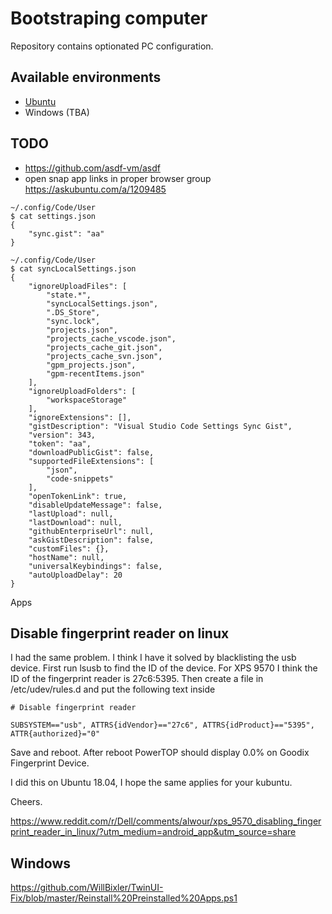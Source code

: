 # Bootstraping computer

Repository contains optionated PC configuration.

## Available environments

* [Ubuntu](doc/Ubuntu)
* Windows (TBA)

## TODO

* https://github.com/asdf-vm/asdf
* open snap app links in proper browser group https://askubuntu.com/a/1209485

```
~/.config/Code/User
$ cat settings.json
{
    "sync.gist": "aa"
}

~/.config/Code/User
$ cat syncLocalSettings.json
{
    "ignoreUploadFiles": [
        "state.*",
        "syncLocalSettings.json",
        ".DS_Store",
        "sync.lock",
        "projects.json",
        "projects_cache_vscode.json",
        "projects_cache_git.json",
        "projects_cache_svn.json",
        "gpm_projects.json",
        "gpm-recentItems.json"
    ],
    "ignoreUploadFolders": [
        "workspaceStorage"
    ],
    "ignoreExtensions": [],
    "gistDescription": "Visual Studio Code Settings Sync Gist",
    "version": 343,
    "token": "aa",
    "downloadPublicGist": false,
    "supportedFileExtensions": [
        "json",
        "code-snippets"
    ],
    "openTokenLink": true,
    "disableUpdateMessage": false,
    "lastUpload": null,
    "lastDownload": null,
    "githubEnterpriseUrl": null,
    "askGistDescription": false,
    "customFiles": {},
    "hostName": null,
    "universalKeybindings": false,
    "autoUploadDelay": 20
}
```

Apps

## Disable fingerprint reader on linux

I had the same problem. I think I have it solved by blacklisting the usb device. First run lsusb to find the ID of the device. For XPS 9570 I think the ID of the fingerprint reader is 27c6:5395. Then create a file in /etc/udev/rules.d and put the following text inside

    # Disable fingerprint reader

    SUBSYSTEM=="usb", ATTRS{idVendor}=="27c6", ATTRS{idProduct}=="5395", ATTR{authorized}="0"

Save and reboot. After reboot PowerTOP should display 0.0% on Goodix Fingerprint Device.

I did this on Ubuntu 18.04, I hope the same applies for your kubuntu.

Cheers.

https://www.reddit.com/r/Dell/comments/alwour/xps_9570_disabling_fingerprint_reader_in_linux/?utm_medium=android_app&utm_source=share

## Windows

https://github.com/WillBixler/TwinUI-Fix/blob/master/Reinstall%20Preinstalled%20Apps.ps1
